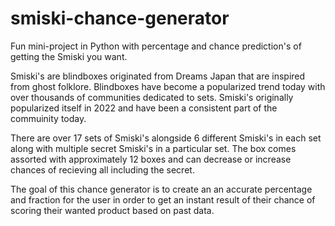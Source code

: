 # smiski-chance-generator
Fun mini-project in Python with percentage and chance prediction's of getting the Smiski you want. 

Smiski's are blindboxes originated from Dreams Japan that are inspired from ghost folklore. Blindboxes have become a popularized trend today with over thousands of communities dedicated to sets. Smiski's originally popularized itself in 2022 and have been a consistent part of the commuinity today. 

There are over 17 sets of Smiski's alongside 6 different Smiski's in each set along with multiple secret Smiski's in a particular set. The box comes assorted with approximately 12 boxes and can decrease or increase chances of recieving all including the secret.

The goal of this chance generator is to create an an accurate percentage and fraction for the user in order to get an instant result of their chance of scoring their wanted product based on past data. 
